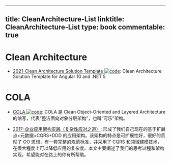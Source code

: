 
---
title: CleanArchitecture-List
linktitle: CleanArchitecture-List
type: book
commentable: true
---

# Clean Architecture

- [2021-Clean Architecture Solution Template ![code](https://ng-tech.icu/assets/code.svg)](https://github.com/jasontaylordev/CleanArchitecture): Clean Architecture Solution Template for Angular 10 and .NET 5

# COLA

- [COLA ![code](https://ng-tech.icu/assets/code.svg)](https://github.com/alibaba/COLA): COLA 是 Clean Object-Oriented and Layered Architecture 的缩写，代表“整洁面向对象分层架构”，也叫“可乐”架构。

- [2017-企业应用架构实践（复杂性应对之道）](https://yq.aliyun.com/articles/285590): 形成了我们自己现在的基于扩展点+元数据+CQRS+DDD 的应用架构。该架构的特点是可扩展性好，很好的贯彻了 OO 思想，有一套完整的规范标准，并采用了 CQRS 和领域建模技术，在很大程度上可以降低应用的复杂度。本文主要阐述了我们的思考过程和架构实现，希望能对在路上的你有所帮助。

    